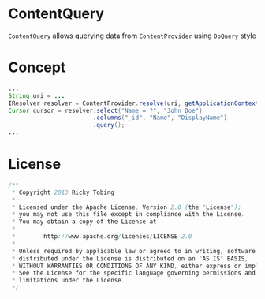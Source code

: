 ContentQuery
==============

`ContentQuery` allows querying data from `ContentProvider` using `DbQuery` style

# Concept
``` java
...
String uri = ...
IResolver resolver = ContentProvider.resolve(uri, getApplicationContext());
Cursor cursor = resolver.select("Name = ?", "John Doe")
                        .columns("_id", "Name", "DisplayName")
                        .query();
...
```

# License
``` java
/**
 * Copyright 2013 Ricky Tobing
 *
 * Licensed under the Apache License, Version 2.0 (the "License");
 * you may not use this file except in compliance with the License.
 * You may obtain a copy of the License at
 *
 *        http://www.apache.org/licenses/LICENSE-2.0
 *
 * Unless required by applicable law or agreed to in writing, software
 * distributed under the License is distributed on an "AS IS" BASIS,
 * WITHOUT WARRANTIES OR CONDITIONS OF ANY KIND, either express or implied.
 * See the License for the specific language governing permissions and
 * limitations under the License.
 */
```
